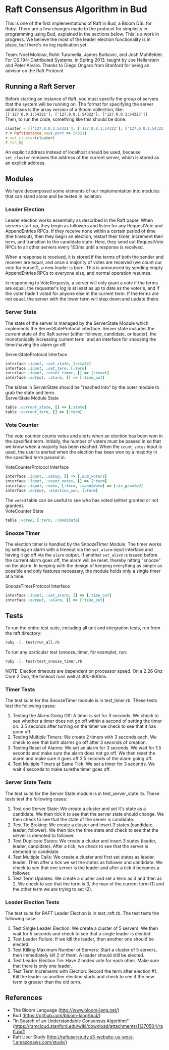 Raft Consensus Algorithm in Bud
=================================================
This is one of the first implementations of Raft in Bud, a Bloom DSL for Ruby. There are a few changes made to the protocol for simplicity in programming using Bud, explained in the sections below. This is a work in progress. We believe the most of the leader
election functionality is in place, but there's no log replication yet.

Team: Noel Moldvai, Rohit Turumella, James Butkovic, and Josh Muhlfelder. For CS 194: Distributed Systems, in Spring 2013, taught by Joe Hellerstein and Peter Alvaro. Thanks to Diego Ongaro from Stanford for being an advisor on the Raft Protocol.

## Running a Raft Server
Before starting an instance of Raft, you must specify the group of servers that the system will be running on. The format for specifying the server addresses is the array version of a Bloom collection, like:  
`[['127.0.0.1:54321'], ['127.0.0.1:54322'], ['127.0.0.1:54323']]`  
Then, to run the code, something like this should be done:
```ruby
cluster = [['127.0.0.1:54321'], ['127.0.0.1:54322'], ['127.0.0.1:54323']]
r = RaftInstance.new(:port => 54321)
r.set_cluster(cluster)
r.run_bg
```
An explicit address instead of localhost should be used, because `set_cluster` removes the address of the current server, which is stored as an explicit address.

Modules
-------
We have decomposed some elements of our implementation into modules that can stand alone and be tested in isolation.

### Leader Election
Leader election works essentially as described in the Raft paper. When servers start up, they begin as followers and listen for any RequestVote and AppendEntries RPCs. If they receive none within a certain period of time (the timeout), then they begin an election, restart their timer, increment their term, and transition to the candidate state. Here, they send out RequestVote RPCs to all other servers every 100ms until a response is received.

When a response is received, it is stored if the terms of both the sender and receiver are equal, and once a majority of votes are received (we count our vote for ourself), a new leader is born. This is announced by sending empty AppendEntries RPCs to everyone else, and normal operation resumes.

In responding to VoteRequests, a server will only grant a vote if the terms are equal, the requester's log is at least as up to date as the voter's, and if the voter hadn't voted for anyone else in the current term. If the terms are not equal, the server with the lower term will step down and update theirs.

### Server State
The state of the server is managed by the ServerState Module which implements the ServerStateProtocol interface. Server state includes the current state of the Raft server (either follower, candidate, or leader), the monotonically increasing current term, and an interface for snoozing the timer/having the alarm go off.

ServerStateProtocol Interface
```ruby
interface :input, :set_state, [:state]
interface :input, :set_term, [:term]
interface :input, :reset_timer, [] => [:reset]
interface :output, :alarm, [] => [:time_out]
```

The tables in ServerState should be "reached into" by the outer module to grab the state and term.  
ServerState Module State
```ruby
table :current_state, [] => [:state]
table :current_term, [] => [:term]
```

### Vote Counter
The vote counter counts votes and alerts when an election has been won in the specified term. Initially, the number of voters must be passed in so that we know when a majority has been reached. When the `count_votes` input is used, the user is alerted when the election has been won by a majority in the specified term passed in.

VoteCounterProtocol Interface
```ruby
interface :input, :setup, [] => [:num_voters]
interface :input, :count_votes, [] => [:term]
interface :input, :vote, [:term, :candidate] => [:is_granted]
interface :output, :election_won, [:term]
```

The `voted` table can be useful to see who has voted (either granted or not granted).  
VoteCounter State
```ruby
table :voted, [:term, :candidate]
```

### Snooze Timer
The election timer is handled by the SnoozeTimer Module. The timer works by setting an alarm with a timeout via the `set_alarm` input interface and having it go off via the `alarm` output. If another `set_alarm` is issued before the current alarm goes off, the alarm will be reset, thereby hitting "snooze" on the alarm. In keeping with the design of keeping everything as simple as possible and only features necessary, the module holds only a single timer at a time.

SnoozeTimerProtocol Interface
```ruby
interface :input, :set_alarm, [] => [:time_out]
interface :output, :alarm, [] => [:time_out]
```

Tests
-----
To run the entire test suite, including all unit and integration tests, run from the raft directory:
```bash
ruby -I. test/run_all.rb
```

To run any particular test (snooze_timer, for example), run:
```bash
ruby -I. test/test_snooze_timer.rb
```

NOTE: Election timeouts are dependent on processor speed. On a 2.26 Ghz Core 2 Duo, the timeout runs well at 300-800ms.

### Timer Tests
The test suite for the SnoozeTimer module is in test_timer.rb. These tests test the following cases:
  1. Testing the Alarm Going Off: A timer is set for 3 seconds. We check to see whether a timer does not go off within a second of setting the timer on. 3.5 seconds after turning on the timer we check to see that it has gone off.
  2. Testing Multiple Timers: We create 2 timers with 3 seconds each. We check to see that both alarms go off after 3 seconds of creation.
  3. Testing Reset of Alarms: We set an alarm for 3 seconds. We wait for 1.5 seconds and make sure the alarm does not go off. We then reset the alarm and make sure it goes off 3.5 seconds of the alarm going off.
  4. Test Multiple Timers at Same Tick: We set a timer for 3 seconds. We wait 4 seconds to make surethe timer goes off.

### Server State Tests
The test suite for the Server State module is in test_server_state.rb. These tests test the following cases:
  1. Test one Server State: We create a cluster and set it's state as a candidate. We then tick it to see that the server state should change.  We then check to see that the state of the server is candidate.
  2. Test Tie Braking: We create a cluster and insert 3 states (candidate, leader, follower). We then tick the time state and check to see that the server is demoted to follower.
  3. Test Duplicate States: We create a cluster and insert 3 states (leader, leader, candidate). After a tick, we check to see that the server is demoted to candidate.
  4. Test Multiple Calls: We create a cluster and first set states as leader, leader. Then after a tick we set the states as follower and candidate. We check to see that one server is the leader and after a tick it becomes a follower. 
  5. Test Term Updates: We create a cluster and set a term as 3 and then as 2. We check to see that the term is 3, the max of the current term (1) and the other term we are trying to set (2).

### Leader Election Tests
The test suite for RAFT Leader Election is in test_raft.rb. The test tests the following case:
  1. Test Single Leader Election: We create a cluster of 5 servers. We then wait for 5 seconds and check to see that a single leader is elected.
  2. Test Leader Failure: If we kill the leader, then another one should be elected.
  3. Test Killing Maximum Number of Servers: Start a cluster of 5 servers, then immediately kill 2 of them. A leader should still be elected.
  4. Test Leader Election Tie: Have 2 nodes vote for each other. Make sure that there is only one leader.
  5. Test Term Increments with Election: Record the term after election #1. Kill the leader so another election starts and check to see if the new term is greater than the old term.


References
----------
* The Bloom Language (http://www.bloom-lang.net/)
* Bud (https://github.com/bloom-lang/bud/)
* "In Search of an Understandable Consensus Algorithm" (https://ramcloud.stanford.edu/wiki/download/attachments/11370504/raft.pdf)
* Raft User Study (http://raftuserstudy.s3-website-us-west-1.amazonaws.com/study/)
